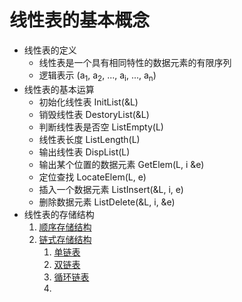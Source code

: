 # 线性表的基本概念
- 线性表的定义
  - 线性表是一个具有相同特性的数据元素的有限序列
  - 逻辑表示 (a<sub>1</sub>, a<sub>2</sub>, ..., a<sub>i</sub>, ..., a<sub>n</sub>)
- 线性表的基本运算
  - 初始化线性表 InitList(&L)
  - 销毁线性表 DestoryList(&L)
  - 判断线性表是否空 ListEmpty(L)
  - 线性表长度 ListLength(L)
  - 输出线性表 DispList(L)
  - 输出某个位置的数据元素 GetElem(L, i &e)
  - 定位查找 LocateElem(L, e)
  - 插入一个数据元素 ListInsert(&L, i, e)
  - 删除数据元素 ListDelete(&L, i, &e)
- 线性表的存储结构
  1. [顺序存储结构](section2.md)
  2. [链式存储结构]()
     1. [单链表](section4.md)
     2. [双链表](../chapter3/section1.md)
     3. [循环链表](../chapter3/section2.md)
     4. 